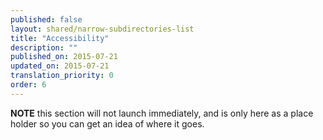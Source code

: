 ```yaml
---
published: false
layout: shared/narrow-subdirectories-list
title: "Accessibility"
description: ""
published_on: 2015-07-21
updated_on: 2015-07-21
translation_priority: 0
order: 6
---
```


<b>NOTE</b> this section will not launch immediately, and is only here as 
a place holder so you can get an idea of where it goes.
